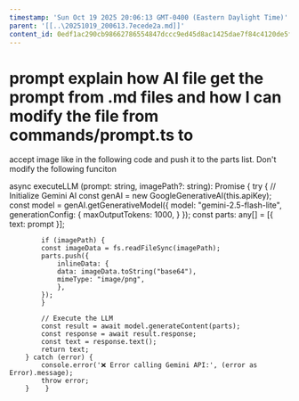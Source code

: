 ```yaml
---
timestamp: 'Sun Oct 19 2025 20:06:13 GMT-0400 (Eastern Daylight Time)'
parent: '[[..\20251019_200613.7ecede2a.md]]'
content_id: 0edf1ac290cb98662786554847dccc9ed45d8ac1425dae7f84c4120de5f9d9ec
---
```


# prompt explain how AI file get the prompt from .md files and how I can modify the file from commands/prompt.ts to

accept image like in the following code and push it to the parts list. Don't modify the following funciton

async executeLLM (prompt: string, imagePath?: string): Promise<string> {
try {
// Initialize Gemini AI
const genAI = new GoogleGenerativeAI(this.apiKey);
const model = genAI.getGenerativeModel({
model: "gemini-2.5-flash-lite",
generationConfig: {
maxOutputTokens: 1000,
}
});
const parts: any\[] = \[{ text: prompt }];

```
        if (imagePath) {
        const imageData = fs.readFileSync(imagePath);
        parts.push({
            inlineData: {
            data: imageData.toString("base64"),
            mimeType: "image/png",
            },
        });
        }

        // Execute the LLM
        const result = await model.generateContent(parts);
        const response = await result.response;
        const text = response.text();
        return text;
    } catch (error) {
        console.error('❌ Error calling Gemini API:', (error as Error).message);
        throw error;
    }    }
```

